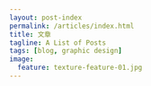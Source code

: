 ```yaml
---
layout: post-index
permalink: /articles/index.html
title: 文章 
tagline: A List of Posts
tags: [blog, graphic design]
image:
  feature: texture-feature-01.jpg
---
```

